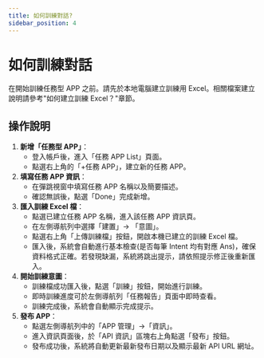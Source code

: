 ```yaml
---
title: 如何訓練對話?
sidebar_position: 4
---
```


# 如何訓練對話

在開始訓練任務型 APP 之前。請先於本地電腦建立訓練用 Excel。相關檔案建立說明請參考"如何建立訓練 Excel？"章節。

## 操作說明

1. **新增「任務型 APP」**：
   - 登入帳戶後，進入「任務 APP List」頁面。
   - 點選右上角的「+任務 APP」，建立新的任務 APP。
2. **填寫任務 APP 資訊**：
   - 在彈跳視窗中填寫任務 APP 名稱以及簡要描述。
   - 確認無誤後，點選「Done」完成新增。
3. **匯入訓練 Excel 檔**：
   - 點選已建立任務 APP 名稱，進入該任務 APP 資訊頁。
   - 在左側導航列中選擇「建置」→ 「意圖」。
   - 點選右上角「上傳訓練檔」按鈕，開啟本機已建立的訓練 Excel 檔。
   - 匯入後，系統會自動進行基本檢查(是否每筆 Intent 均有對應 Ans)，確保資料格式正確。若發現缺漏，系統將跳出提示，請依照提示修正後重新匯入。
4. **開始訓練意圖**：
   - 訓練檔成功匯入後，點選「訓練」按鈕，開始進行訓練。
   - 即時訓練進度可於左側導航列「任務報告」頁面中即時查看。
   - 訓練完成後，系統會自動顯示完成提示。
5. **發布 APP**：
   - 點選左側導航列中的「APP 管理」→「資訊」。
   - 進入資訊頁面後，於「API 資訊」區塊右上角點選「發布」按鈕。
   - 發布成功後，系統將自動更新最新發布日期以及顯示最新 API URL 網址。
